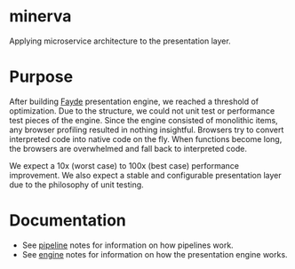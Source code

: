 minerva
=======

Applying microservice architecture to the presentation layer.

Purpose
=======

After building [Fayde](http://github.com/bsick7/fayde) presentation engine, we reached a threshold of optimization.  Due to the structure, we could not unit test or performance test pieces of the engine.  Since the engine consisted of monolithic items, any browser profiling resulted in nothing insightful.  Browsers try to convert interpreted code into native code on the fly.  When functions become long, the browsers are overwhelmed and fall back to interpreted code.

We expect a 10x (worst case) to 100x (best case) performance improvement.  We also expect a stable and configurable presentation layer due to the philosophy of unit testing.

Documentation
=======

* See [pipeline](docs/pipeline.md) notes for information on how pipelines work.
* See [engine](docs/engine.md) notes for information on how the presentation engine works.
